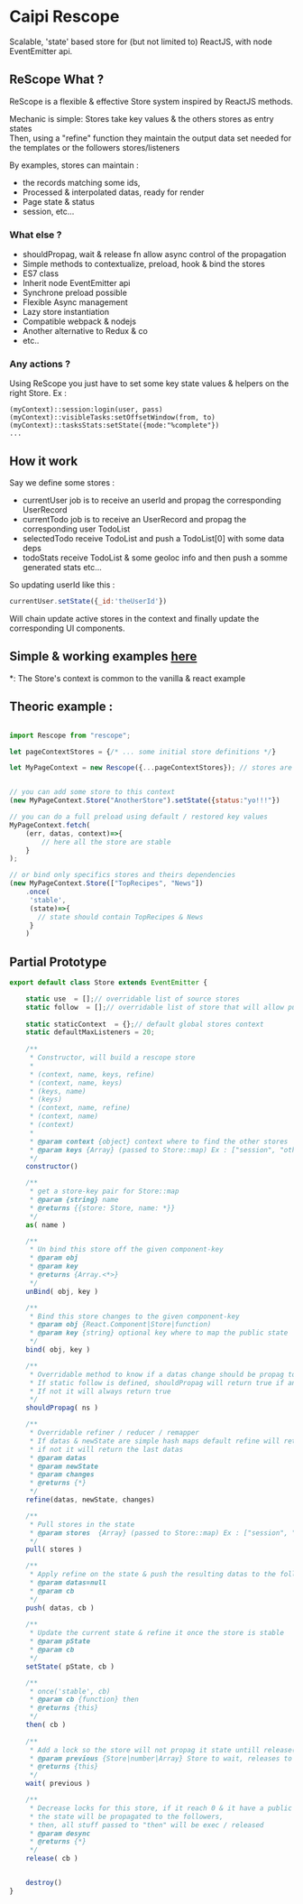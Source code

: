 # Caipi Rescope

Scalable, 'state' based store for (but not limited to) ReactJS, with node EventEmitter api.

## ReScope What ?

ReScope is a flexible \& effective Store system inspired by ReactJS methods.

Mechanic is simple:
Stores take key values & the others stores as entry states<br>
Then, using a "refine" function they maintain the output data set needed for the templates or the followers stores/listeners

By examples, stores can maintain :
- the records matching some ids,
- Processed & interpolated datas, ready for render
- Page state & status
- session, etc... 

### What else ?

- shouldPropag, wait & release fn allow async control of the propagation
- Simple methods to contextualize, preload, hook & bind the stores
- ES7 class
- Inherit node EventEmitter api
- Synchrone preload possible 
- Flexible Async management
- Lazy store instantiation
- Compatible webpack & nodejs
- Another alternative to Redux & co
- etc..

### Any actions ?

Using ReScope you just have to set some key state values & helpers on the right Store.
Ex : 
```
(myContext)::session:login(user, pass)
(myContext)::visibleTasks:setOffsetWindow(from, to)
(myContext)::tasksStats:setState({mode:"%complete"})
...
```

## How it work

Say we define some stores :
 - currentUser job is to receive an userId and propag the corresponding UserRecord
 - currentTodo job is to receive an UserRecord and propag the corresponding user TodoList
 - selectedTodo receive TodoList and push a TodoList[0] with some data deps
 - todoStats receive TodoList & some geoloc info and then push a somme generated stats
etc...

So updating userId like this :
```jsx
currentUser.setState({_id:'theUserId'})
```
Will chain update active stores in the context and finally update the corresponding UI components.

## Simple \& working examples [here](src/example) 

\*: The Store's context is common to the vanilla & react example

## Theoric example :

``` jsx

import Rescope from "rescope";

let pageContextStores = {/* ... some initial store definitions */}

let MyPageContext = new Rescope({...pageContextStores}); // stores are lazy instanciated on the context hashmap


// you can add some store to this context 
(new MyPageContext.Store("AnotherStore").setState({status:"yo!!!"})

// you can do a full preload using default / restored key values 
MyPageContext.fetch(
    (err, datas, context)=>{
        // here all the store are stable
    }
);

// or bind only specifics stores and theirs dependencies 
(new MyPageContext.Store(["TopRecipes", "News"])
    .once(
     'stable',
     (state)=>{
       // state should contain TopRecipes & News
     }
    )

```


## Partial Prototype 
 
``` jsx
export default class Store extends EventEmitter {

    static use  = [];// overridable list of source stores
    static follow  = [];// overridable list of store that will allow push if updated
    
    static staticContext  = {};// default global stores context
    static defaultMaxListeners = 20;
    
    /**
     * Constructor, will build a rescope store
     *
     * (context, name, keys, refine)
     * (context, name, keys)
     * (keys, name)
     * (keys)
     * (context, name, refine)
     * (context, name)
     * (context)
     *
     * @param context {object} context where to find the other stores
     * @param keys {Array} (passed to Store::map) Ex : ["session", "otherNamedStore:key", otherStore.as("otherKey")]
     */
    constructor() 

    /**
     * get a store-key pair for Store::map
     * @param {string} name
     * @returns {{store: Store, name: *}}
     */
    as( name ) 

    /**
     * Un bind this store off the given component-key
     * @param obj
     * @param key
     * @returns {Array.<*>}
     */
    unBind( obj, key ) 

    /**
     * Bind this store changes to the given component-key
     * @param obj {React.Component|Store|function)
     * @param key {string} optional key where to map the public state
     */
    bind( obj, key ) 

    /**
     * Overridable method to know if a datas change should be propag to the listening stores & components
     * If static follow is defined, shouldPropag will return true if any of the "follow" keys was updated 
     * If not it will always return true
     */
    shouldPropag( ns )

    /**
     * Overridable refiner / reducer / remapper 
     * If datas & newState are simple hash maps default refine will return {...lastPublicState, ...privateState}
     * if not it will return the last datas
     * @param datas
     * @param newState
     * @param changes
     * @returns {*}
     */
    refine(datas, newState, changes) 

    /**
     * Pull stores in the state
     * @param stores  {Array} (passed to Store::map) Ex : ["session", "otherNamedStore:key", otherStore.as("otherKey")]
     */
    pull( stores ) 

    /**
     * Apply refine on the state & push the resulting datas to the followers if this.locks == 0
     * @param datas=null
     * @param cb
     */
    push( datas, cb ) 
    
    /**
     * Update the current state & refine it once the store is stable
     * @param pState
     * @param cb
     */
    setState( pState, cb ) 

    /**
     * once('stable', cb)
     * @param cb {function} then
     * @returns {this}
     */
    then( cb )
    
    /**
     * Add a lock so the store will not propag it state untill release() is call (this.locks reach 0)
     * @param previous {Store|number|Array} Store to wait, releases to wait or array of stuff to wait
     * @returns {this}
     */
    wait( previous )

    /**
     * Decrease locks for this store, if it reach 0 & it have a public state,
     * the state will be propagated to the followers,
     * then, all stuff passed to "then" will be exec / released
     * @param desync
     * @returns {*}
     */
    release( cb ) 


    destroy() 
}
```